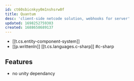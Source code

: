 ```yaml
---
id: ct60sbicnkyy0m1nshsrw0f
title: Quantum
desc: 'client-side netcode solution, webhooks for server'
updated: 1698252759303
created: 1688658689137
---
```


- [[t.cs.entity-component-system]]
- [[p.writtenIn]] [[t.cs.languages.c-sharp]] #c-sharp

## Features

- no unity dependancy